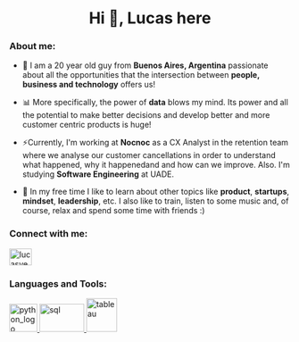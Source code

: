 <h1 align="center">Hi 👋, Lucas here</h1>

<h3 align="left">About me:</h3>

- 🔭 I am a 20 year old guy from **Buenos Aires, Argentina** passionate about all the opportunities that the intersection between **people, business and technology** offers us!

- 📊 More specifically, the power of **data** blows my mind. Its power and all the potential to make better decisions and develop better and more customer centric products is huge!

- ⚡Currently, I'm working at **Nocnoc** as a CX Analyst in the retention team where we analyse our customer cancellations in order to understand what happened, why it happenedand and how can we improve. Also. I'm studying **Software Engineering** at UADE.

- 🌱 In my free time I like to learn about other topics like **product**, **startups**, **mindset**, **leadership**, etc. I also like to train, listen to some music and, of course, relax and spend some time with friends :)

<h3 align="left">Connect with me:</h3>
<p align="left">
<a href="https://linkedin.com/in/lucasvegalv" target="blank"><img align="center" src="https://raw.githubusercontent.com/rahuldkjain/github-profile-readme-generator/master/src/images/icons/Social/linked-in-alt.svg" alt="lucasvegalv" height="30" width="40" /></a>
</p>

<h3 align="left">Languages and Tools:</h3>
<p align="left"> 

<a href="https://www.python.org/" target="_blank" rel="noreferrer"> 
<img src="https://upload.wikimedia.org/wikipedia/commons/thumb/c/c3/Python-logo-notext.svg/1024px-Python-logo-notext.svg.png" alt="python_logo" width="50" height="50"/> 
</a> 
 
<a href="https://es.wikipedia.org/wiki/SQL" target="_blank" rel="noreferrer"> 
<img src="https://blog.desafiolatam.com/wp-content/uploads/2018/05/sql-logo.png" alt="sql" width="80" height="50"/> </a>

<a href="https://www.tableau.com/es-es" target="_blank" rel="noreferrer"> 
<img src="https://www.selectdistinct.co.uk/wp-content/uploads/2023/03/Tableau-logo-removebg-preview.png" alt="tableau" width="55" height="60"/> 
</a>
